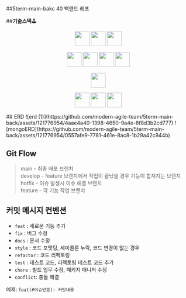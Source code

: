 ##5term-main-bakc
40 백엔드 레포

##**기술스택**🕹️

<p align="center">  
  <img class="img" src="https://img.shields.io/badge/Node.js-339933?style=flat&logo=Node.js&logoColor=white" height="40"/>
  <img src="https://img.shields.io/badge/Typescript-3178C6?style=flat&logo=Typescript&logoColor=white" height="40"/>
  <img src="https://img.shields.io/badge/NestJS-E0234E?style=flat&logo=NestJS&logoColor=white" height="40"/>
</p>
<p align="center">  
  <img class="img" src="https://img.shields.io/badge/PostgreSQL-4169E1?style=flat&logo=PostgreSQL&logoColor=white" height="40"/>
  <img src="https://img.shields.io/badge/MongoDB-47A248?style=flat&logo=MongoDB&logoColor=white" height="40"/>
  <img src="https://img.shields.io/badge/Redis-DC382D?style=flat&logo=Redis&logoColor=white" height="40"/>
  <img src="https://img.shields.io/badge/TypeORM-4169E1?style=flat&logo=typeorm&logoColor=white" height="40"/>
</p>
<p align="center">  
  <img src="https://img.shields.io/badge/Mongoose-880000?style=flat&logo=Mongoose&logoColor=white" height="40"/>
</p>
<p align="center">  
  <img class="img" src="https://img.shields.io/badge/AWS-232F3E?style=flat&logo=amazonaws&logoColor=white" height="40"/>
  <img src="https://img.shields.io/badge/Docker-2496ED?style=flat&logo=Docker&logoColor=white" height="40"/>
  <img src="https://img.shields.io/badge/Github Actions-2088FF?style=flat&logo=githubactions&logoColor=white" height="40"/>
</p>
## ERD
![erd (1)](https://github.com/modern-agile-team/5term-main-back/assets/121776954/4aae4a40-1398-4650-9a4e-8f8d3b2cd777)
![mongoERD](https://github.com/modern-agile-team/5term-main-back/assets/121776954/0557afe9-7781-461e-8ac8-1b29a42c944b)

## Git Flow

> main - 최종 배포 브렌치  
> develop - feature 브랜치에서 작업이 끝났을 경우 기능이 합쳐지는 브랜치  
> hotfix - 이슈 발생시 이슈 해결 브랜치  
> feature - 각 기능 작업 브랜치

## 커밋 메시지 컨벤션

- `feat` : 새로운 기능 추가
- `fix` : 버그 수정
- `docs` : 문서 수정
- `style` : 코드 포맷팅, 세미콜론 누락, 코드 변경이 없는 경우
- `refactor` : 코드 리펙토링
- `test` : 테스트 코드, 리펙토링 테스트 코드 추가
- `chore` : 빌드 업무 수정, 패키지 매니저 수정
- `conflict`: 충돌 해결

예제: `feat(#이슈번호): 커밋내용`
